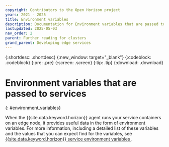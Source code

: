 ```yaml
---
copyright: Contributors to the Open Horizon project
years: 2021 - 2025
title: Environment variables
description: Documentation for Environment variables that are passed to services
lastupdated: 2025-05-03
nav_order: 2
parent: Further reading for clusters
grand_parent: Developing edge services
---
```


{:shortdesc: .shortdesc}
{:new_window: target="_blank"}
{:codeblock: .codeblock}
{:pre: .pre}
{:screen: .screen}
{:tip: .tip}
{:download: .download}

# Environment variables that are passed to services
{: #environment_variables}

When the {{site.data.keyword.horizon}} agent runs your service containers on an edge node, it provides useful data in the form of environment variables. For more information, including a detailed list of these variables and the values that you can expect find for the variables, see [{{site.data.keyword.horizon}} service environment variables ](/docs/anax/docs/managed_workloads/#service-environment-variables).
